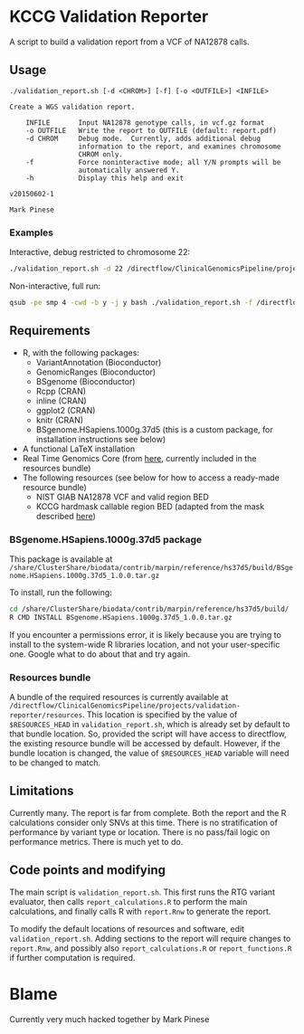 # KCCG Validation Reporter

A script to build a validation report from a VCF of NA12878 calls.



## Usage

```
./validation_report.sh [-d <CHROM>] [-f] [-o <OUTFILE>] <INFILE>

Create a WGS validation report.

    INFILE       Input NA12878 genotype calls, in vcf.gz format
    -o OUTFILE   Write the report to OUTFILE (default: report.pdf)
    -d CHROM     Debug mode.  Currently, adds additional debug 
                 information to the report, and examines chromosome
                 CHROM only.
    -f           Force noninteractive mode; all Y/N prompts will be
                 automatically answered Y.
    -h           Display this help and exit

v20150602-1

Mark Pinese
```



### Examples

Interactive, debug restricted to chromosome 22:
```bash
./validation_report.sh -d 22 /directflow/ClinicalGenomicsPipeline/projects/validation-reporter/test_data/HiSeqX_v2_TKCC/R_150203_DAVMIL1_FGS_M001.hc.vqsr.vep.vcf.gz
```

Non-interactive, full run:
```bash
qsub -pe smp 4 -cwd -b y -j y bash ./validation_report.sh -f /directflow/ClinicalGenomicsPipeline/projects/validation-reporter/test_data/HiSeqX_v2_TKCC/R_150203_DAVMIL1_FGS_M001.hc.vqsr.vep.vcf.gz
```



## Requirements

* R, with the following packages:
  - VariantAnnotation (Bioconductor)
  - GenomicRanges (Bioconductor)
  - BSgenome (Bioconductor)
  - Rcpp (CRAN)
  - inline (CRAN)
  - ggplot2 (CRAN)
  - knitr (CRAN)
  - BSgenome.HSapiens.1000g.37d5 (this is a custom package, for installation instructions see below)
* A functional LaTeX installation
* Real Time Genomics Core (from [here](http://realtimegenomics.com/products/rtg-core-downloads/), currently included in the resources bundle)
* The following resources (see below for how to access a ready-made resource bundle)
  - NIST GIAB NA12878 VCF and valid region BED
  - KCCG hardmask callable region BED (adapted from the mask described [here](https://ccg.garvan.org.au/confluence/display/TxGen/Depth+and+quality+requirements+for+clinical+sequencing))



### BSgenome.HSapiens.1000g.37d5 package

This package is available at `/share/ClusterShare/biodata/contrib/marpin/reference/hs37d5/build/BSgenome.HSapiens.1000g.37d5_1.0.0.tar.gz`

To install, run the following:

```bash
cd /share/ClusterShare/biodata/contrib/marpin/reference/hs37d5/build/
R CMD INSTALL BSgenome.HSapiens.1000g.37d5_1.0.0.tar.gz
```

If you encounter a permissions error, it is likely because you are trying to install to the system-wide R libraries location, and not your user-specific one.  Google what to do about that and try again.



### Resources bundle

A bundle of the required resources is currently available at `/directflow/ClinicalGenomicsPipeline/projects/validation-reporter/resources`.  This location is specified by the value of `$RESOURCES_HEAD` in `validation_report.sh`, which is already set by default to that bundle location.  So, provided the script will have access to directflow, the existing resource bundle will be accessed by default.  However, if the bundle 
location is changed, the value of `$RESOURCES_HEAD` variable will need to be changed to match.


## Limitations

Currently many.  The report is far from complete.  Both the report and the R calculations consider only SNVs at this time.  There is no stratification of performance by variant type or location.  There is no pass/fail logic on performance metrics.  There is much yet to do.


## Code points and modifying

The main script is `validation_report.sh`.  This first runs the RTG variant evaluator, then calls `report_calculations.R` to perform the main calculations, and finally calls R with `report.Rnw` to generate the report.

To modify the default locations of resources and software, edit `validation_report.sh`.  Adding sections to the report will require changes to `report.Rnw`, and possibly also `report_calculations.R` or `report_functions.R` if further computation is required.


# Blame

Currently very much hacked together by Mark Pinese
